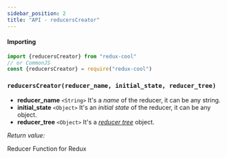```yaml
---
sidebar_position: 2
title: "API - reducersCreator"
---
```


#### Importing
```javascript
import {reducersCreator} from "redux-cool"
// or CommonJS
const {reducersCreator} = require("redux-cool")
```

### `reducersCreator(reducer_name, initial_state, reducer_tree)`

- **reducer_name** `<String>` It's a *name* of the reducer, it can be any string.
- **initial_state** `<Object>` It's an *initial state* of the reducer, it can be any object.
- **reducer_tree** `<Object>` It's a *[reducer tree](/docs/concepts/reducer-tree)* object.

*Return value:*

Reducer Function for Redux